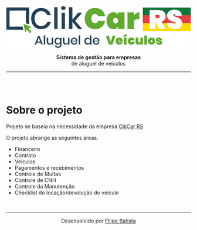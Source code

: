 <p align="center">
<a href="https://clikcarrs.com.br"><img src="./.github/logo.png"></a>
</p>
<p align="center">
<strong>Sistema de gestão para empresas </strong><br>
de aluguel de veículos
</p>
<hr>

<br>
<br>
<h1>Sobre o projeto</h1>
<p>
Projeto se baseia na necessidade da empresa <a href="https://clikcarrs.com.br">ClkCar RS</a> 
</p>
<p>
O projeto abrange as seguintes áreas.
</p>
<ul>
    <li>Financeiro</li>
    <li>Contrato</li>
    <li>Veiculos</li>
    <li>Pagamentos e recebimentos</li>
    <li>Controle de Multas</li>
    <li>Controle de CNH</li>
    <li>Controle da Manutenção</li>
    <li>Checklist do locação/devolução do veículo</li>
</ul> 
 
<br>


---

<p align="center">Desenvolvido por <a href="https://github.com/filipeleonelbatista/">Filipe Batista</a></p>
